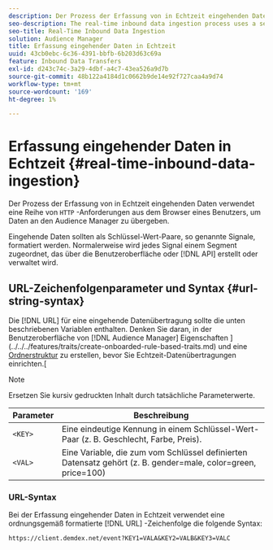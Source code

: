 ```yaml
---
description: Der Prozess der Erfassung von in Echtzeit eingehenden Daten verwendet eine Reihe von HTTP-Anforderungen aus dem Browser eines Benutzers, um Daten an den Audience Manager zu übergeben.
seo-description: The real-time inbound data ingestion process uses a series of HTTP requests from a user's browser to pass in data to Audience Manager.
seo-title: Real-Time Inbound Data Ingestion
solution: Audience Manager
title: Erfassung eingehender Daten in Echtzeit
uuid: 43cb0ebc-6c36-4391-bbfb-6b203d63c69a
feature: Inbound Data Transfers
exl-id: d243c74c-3a29-4dbf-a4c7-43ea526a9d7b
source-git-commit: 48b122a4184d1c0662b9de14e92f727caa4a9d74
workflow-type: tm+mt
source-wordcount: '169'
ht-degree: 1%

---
```


# Erfassung eingehender Daten in Echtzeit {#real-time-inbound-data-ingestion}

Der Prozess der Erfassung von in Echtzeit eingehenden Daten verwendet eine Reihe von `HTTP` -Anforderungen aus dem Browser eines Benutzers, um Daten an den Audience Manager zu übergeben.

<!-- c_rt_inbound_real_time.xml -->

Eingehende Daten sollten als Schlüssel-Wert-Paare, so genannte Signale, formatiert werden. Normalerweise wird jedes Signal einem Segment zugeordnet, das über die Benutzeroberfläche oder [!DNL API] erstellt oder verwaltet wird.

## URL-Zeichenfolgenparameter und Syntax {#url-string-syntax}

Die [!DNL URL] für eine eingehende Datenübertragung sollte die unten beschriebenen Variablen enthalten. Denken Sie daran, in der Benutzeroberfläche von [!DNL Audience Manager] Eigenschaften ](../../../features/traits/create-onboarded-rule-based-traits.md) und eine [Ordnerstruktur](../../../features/traits/trait-storage.md#create-trait-storage-folder) zu erstellen, bevor Sie Echtzeit-Datenübertragungen einrichten.[

>[!NOTE]
>
>Ersetzen Sie kursiv gedruckten Inhalt durch tatsächliche Parameterwerte.

| Parameter | Beschreibung |
|---|---|
| `<KEY>` | Eine eindeutige Kennung in einem Schlüssel-Wert-Paar (z. B. Geschlecht, Farbe, Preis). |
| `<VAL>` | Eine Variable, die zum vom Schlüssel definierten Datensatz gehört (z. B. gender=male, color=green, price=100) |

### URL-Syntax

Bei der Erfassung eingehender Daten in Echtzeit verwendet eine ordnungsgemäß formatierte [!DNL URL] -Zeichenfolge die folgende Syntax:

```
https://client.demdex.net/event?KEY1=VALA&KEY2=VALB&KEY3=VALC
```
